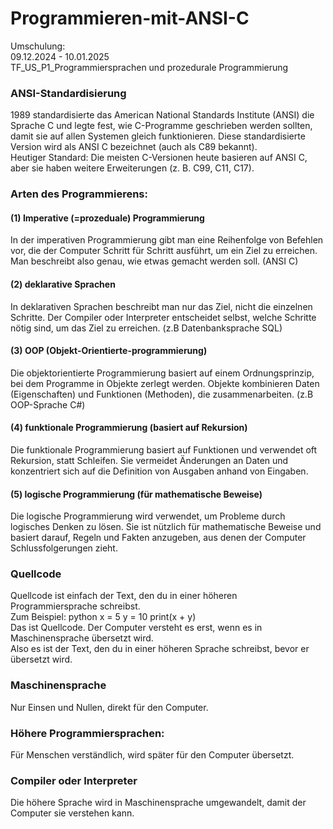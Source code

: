 # Programmieren-mit-ANSI-C
Umschulung:  <br>
09.12.2024 - 10.01.2025 <br>
TF_US_P1_Programmiersprachen und prozedurale Programmierung <br>

<h3>ANSI-Standardisierung</h3>
1989 standardisierte das American National Standards Institute (ANSI) die Sprache C und legte fest, wie C-Programme geschrieben werden sollten, damit sie auf allen Systemen gleich funktionieren. Diese standardisierte Version wird als ANSI C bezeichnet (auch als C89 bekannt). <br>
Heutiger Standard: Die meisten C-Versionen heute basieren auf ANSI C, aber sie haben weitere Erweiterungen (z. B. C99, C11, C17). 

<h3>Arten des Programmierens:</h3>
<h4>(1) Imperative (=prozeduale) Programmierung</h4>
In der imperativen Programmierung gibt man eine Reihenfolge von Befehlen vor, die der Computer Schritt für Schritt ausführt, um ein Ziel zu erreichen. Man beschreibt also genau, wie etwas gemacht werden soll. (ANSI C)
<h4>(2) deklarative Sprachen</h4>
In deklarativen Sprachen beschreibt man nur das Ziel, nicht die einzelnen Schritte. Der Compiler oder Interpreter entscheidet selbst, welche Schritte nötig sind, um das Ziel zu erreichen. (z.B Datenbanksprache SQL)
<h4>(3) OOP (Objekt-Orientierte-programmierung)</h4> 
Die objektorientierte Programmierung basiert auf einem Ordnungsprinzip, bei dem Programme in Objekte zerlegt werden. Objekte kombinieren Daten (Eigenschaften) und Funktionen (Methoden), die zusammenarbeiten.  
(z.B OOP-Sprache C#) 
<h4>(4) funktionale Programmierung (basiert auf Rekursion)</h4> 
Die funktionale Programmierung basiert auf Funktionen und verwendet oft Rekursion, statt Schleifen. Sie vermeidet Änderungen an Daten und konzentriert sich auf die Definition von Ausgaben anhand von Eingaben. 
<h4>(5) logische Programmierung (für mathematische Beweise)</h4> 
Die logische Programmierung wird verwendet, um Probleme durch logisches Denken zu lösen. Sie ist nützlich für mathematische Beweise und basiert darauf, Regeln und Fakten anzugeben, aus denen der Computer Schlussfolgerungen zieht. 
<h3>Quellcode</h3>
Quellcode ist einfach der Text, den du in einer höheren Programmiersprache schreibst. 
<br> Zum Beispiel: 
python 
x = 5 y = 10 print(x + y)  
<br> Das ist Quellcode. Der Computer versteht es erst, wenn es in Maschinensprache übersetzt wird. <br>
Also es ist der Text, den du in einer höheren Sprache schreibst, bevor er übersetzt wird. <br>

<h3>Maschinensprache</h3> Nur Einsen und Nullen, direkt für den Computer. 
<h3>Höhere Programmiersprachen:</h3> Für Menschen verständlich, wird später für den Computer übersetzt. <br>
<h3>Compiler oder Interpreter</h3> Die höhere Sprache wird in Maschinensprache umgewandelt, damit der Computer sie verstehen kann. 
